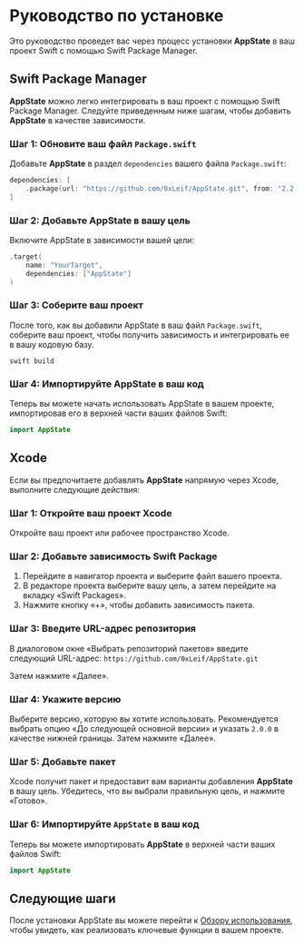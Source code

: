 # Руководство по установке

Это руководство проведет вас через процесс установки **AppState** в ваш проект Swift с помощью Swift Package Manager.

## Swift Package Manager

**AppState** можно легко интегрировать в ваш проект с помощью Swift Package Manager. Следуйте приведенным ниже шагам, чтобы добавить **AppState** в качестве зависимости.

### Шаг 1: Обновите ваш файл `Package.swift`

Добавьте **AppState** в раздел `dependencies` вашего файла `Package.swift`:

```swift
dependencies: [
    .package(url: "https://github.com/0xLeif/AppState.git", from: "2.2.0")
]
```

### Шаг 2: Добавьте AppState в вашу цель

Включите AppState в зависимости вашей цели:

```swift
.target(
    name: "YourTarget",
    dependencies: ["AppState"]
)
```

### Шаг 3: Соберите ваш проект

После того, как вы добавили AppState в ваш файл `Package.swift`, соберите ваш проект, чтобы получить зависимость и интегрировать ее в вашу кодовую базу.

```
swift build
```

### Шаг 4: Импортируйте AppState в ваш код

Теперь вы можете начать использовать AppState в вашем проекте, импортировав его в верхней части ваших файлов Swift:

```swift
import AppState
```

## Xcode

Если вы предпочитаете добавлять **AppState** напрямую через Xcode, выполните следующие действия:

### Шаг 1: Откройте ваш проект Xcode

Откройте ваш проект или рабочее пространство Xcode.

### Шаг 2: Добавьте зависимость Swift Package

1. Перейдите в навигатор проекта и выберите файл вашего проекта.
2. В редакторе проекта выберите вашу цель, а затем перейдите на вкладку «Swift Packages».
3. Нажмите кнопку «+», чтобы добавить зависимость пакета.

### Шаг 3: Введите URL-адрес репозитория

В диалоговом окне «Выбрать репозиторий пакетов» введите следующий URL-адрес: `https://github.com/0xLeif/AppState.git`

Затем нажмите «Далее».

### Шаг 4: Укажите версию

Выберите версию, которую вы хотите использовать. Рекомендуется выбрать опцию «До следующей основной версии» и указать `2.0.0` в качестве нижней границы. Затем нажмите «Далее».

### Шаг 5: Добавьте пакет

Xcode получит пакет и предоставит вам варианты добавления **AppState** в вашу цель. Убедитесь, что вы выбрали правильную цель, и нажмите «Готово».

### Шаг 6: Импортируйте `AppState` в ваш код

Теперь вы можете импортировать **AppState** в верхней части ваших файлов Swift:

```swift
import AppState
```

## Следующие шаги

После установки AppState вы можете перейти к [Обзору использования](usage-overview.md), чтобы увидеть, как реализовать ключевые функции в вашем проекте.
